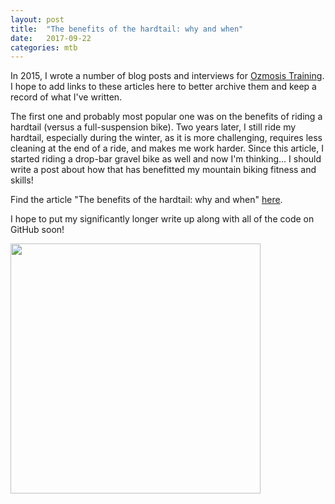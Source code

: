 ```yaml
---
layout: post
title:  "The benefits of the hardtail: why and when"
date:   2017-09-22
categories: mtb
---
```


In 2015, I wrote a number of blog posts and interviews for [Ozmosis Training][ozweb]. I hope to add links to these articles here to better archive them and keep a record of what I've written.

The first one and probably most popular one was on the benefits of riding a hardtail (versus a full-suspension bike). Two years later, I still ride my hardtail, especially during the winter, as it is more challenging, requires less cleaning at the end of a ride, and makes me work harder. Since this article, I started riding a drop-bar gravel bike as well and now I'm thinking... I should write a post about how that has benefitted my mountain biking fitness and skills!

Find the article "The benefits of the hardtail: why and when" [here][ozhardtail].


I hope to put my significantly longer write up along with all of the code on GitHub soon!


[ozweb]: http://www.ozmosistraining.com
[ozhardtail]: http://www.ozmosistraining.com/blog/the-benefits-of-the-hardtail-why-and-when

<img src="http://www.ozmosistraining.com/uploads/2/4/4/3/24439310/9012680_orig.jpg" width="400" />



<!--
You’ll find this post in your `_posts` directory. Go ahead and edit it and re-build the site to see your changes. You can rebuild the site in many different ways, but the most common way is to run `jekyll serve`, which launches a web server and auto-regenerates your site when a file is updated.

To add new posts, simply add a file in the `_posts` directory that follows the convention `YYYY-MM-DD-name-of-post.ext` and includes the necessary front matter. Take a look at the source for this post to get an idea about how it works.

Jekyll also offers powerful support for code snippets:

{% highlight ruby %}
def print_hi(name)
  puts "Hi, #{name}"
end
print_hi('Tom')
#=> prints 'Hi, Tom' to STDOUT.
{% endhighlight %}

Check out the [Jekyll docs][jekyll-docs] for more info on how to get the most out of Jekyll. File all bugs/feature requests at [Jekyll’s GitHub repo][jekyll-gh]. If you have questions, you can ask them on [Jekyll Talk][jekyll-talk].

[jekyll-docs]: http://jekyllrb.com/docs/home
[jekyll-gh]:   https://github.com/jekyll/jekyll
[jekyll-talk]: https://talk.jekyllrb.com/
-->
